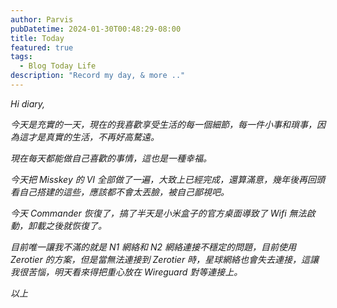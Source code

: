 ```yaml
---
author: Parvis
pubDatetime: 2024-01-30T00:48:29-08:00
title: Today
featured: true
tags:
  - Blog Today Life
description: "Record my day, & more .."
---
```


_Hi diary,_     

_今天是充實的一天，現在的我喜歡享受生活的每一個細節，每一件小事和瑣事，因為這才是真實的生活，不再好高騖遠。_     

_現在每天都能做自己喜歡的事情，這也是一種幸福。_     

_今天把 Misskey 的 VI 全部做了一遍，大致上已經完成，還算滿意，幾年後再回頭看自己搭建的這些，應該都不會太丟臉，被自己鄙視吧。_     

_今天 Commander 恢復了，搞了半天是小米盒子的官方桌面導致了 Wifi 無法啟動，卸載之後就恢復了。_     

_目前唯一讓我不滿的就是 N1 網絡和 N2 網絡連接不穩定的問題，目前使用 Zerotier 的方案，但是當無法連接到 Zerotier 時，星球網絡也會失去連接，這讓我很苦惱，明天看來得把重心放在 Wireguard 對等連接上。_     

_以上_      